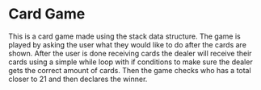 # Card Game
This is a card game made using the stack data structure. The game is played by asking the user what they would like to do after the cards are shown. 
After the user is done receiving cards the dealer will receive their cards using a simple while loop with if conditions to make sure the dealer gets the 
correct amount of cards. Then the game checks who has a total closer to 21 and then declares the winner.
